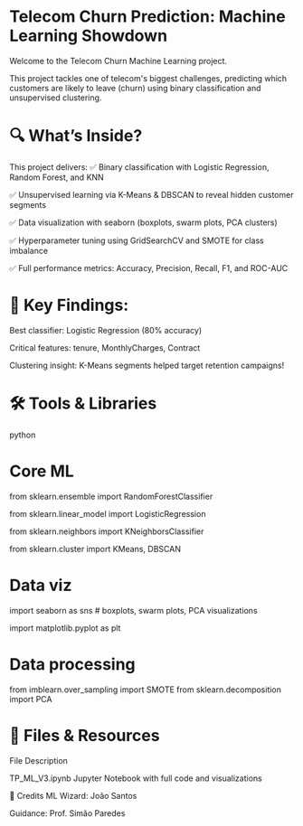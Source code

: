 # Telecom Churn Prediction: Machine Learning Showdown
Welcome to the Telecom Churn Machine Learning project.

This project tackles one of telecom's biggest challenges, predicting which customers are likely to leave (churn) using binary classification and unsupervised clustering. 

# 🔍 What’s Inside?
This project delivers:
✅ Binary classification with Logistic Regression, Random Forest, and KNN

✅ Unsupervised learning via K-Means & DBSCAN to reveal hidden customer segments

✅ Data visualization with seaborn (boxplots, swarm plots, PCA clusters)

✅ Hyperparameter tuning using GridSearchCV and SMOTE for class imbalance

✅ Full performance metrics: Accuracy, Precision, Recall, F1, and ROC-AUC

# 🎯 Key Findings: 

Best classifier: Logistic Regression (80% accuracy)

Critical features: tenure, MonthlyCharges, Contract

Clustering insight: K-Means segments helped target retention campaigns!

# 🛠 Tools & Libraries
python
# Core ML
from sklearn.ensemble import RandomForestClassifier

from sklearn.linear_model import LogisticRegression

from sklearn.neighbors import KNeighborsClassifier

from sklearn.cluster import KMeans, DBSCAN

# Data viz
import seaborn as sns  # boxplots, swarm plots, PCA visualizations

import matplotlib.pyplot as plt

# Data processing
from imblearn.over_sampling import SMOTE
from sklearn.decomposition import PCA

# 📂 Files & Resources
File	Description

TP_ML_V3.ipynb	Jupyter Notebook with full code and visualizations


🙏 Credits
ML Wizard: João Santos

Guidance: Prof. Simão Paredes
